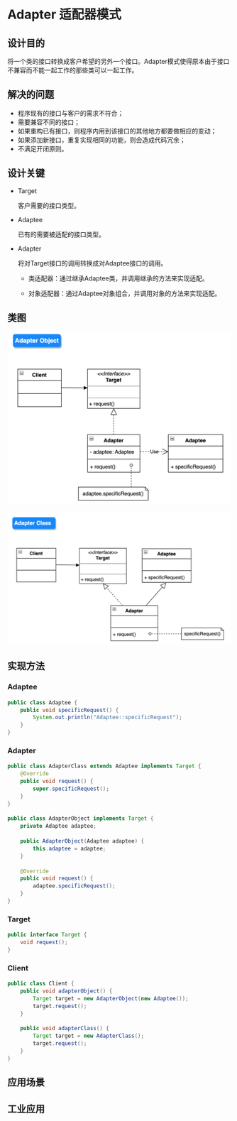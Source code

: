 # Adapter 适配器模式

## 设计目的

将一个类的接口转换成客户希望的另外一个接口。Adapter模式使得原本由于接口不兼容而不能一起工作的那些类可以一起工作。

## 解决的问题

* 程序现有的接口与客户的需求不符合；
* 需要兼容不同的接口；
* 如果重构已有接口，则程序内用到该接口的其他地方都要做相应的变动；
* 如果添加新接口，重复实现相同的功能，则会造成代码冗余；
* 不满足开闭原则。

## 设计关键

* Target

  客户需要的接口类型。

* Adaptee

  已有的需要被适配的接口类型。

* Adapter

  将对Target接口的调用转换成对Adaptee接口的调用。

    * 类适配器：通过继承Adaptee类，并调用继承的方法来实现适配。

    * 对象适配器：通过Adaptee对象组合，并调用对象的方法来实现适配。

## 类图

![](imgs/img1.png)

![](imgs/img2.png)

## 实现方法

### Adaptee

```java
public class Adaptee {
    public void specificRequest() {
        System.out.println("Adaptee::specificRequest");
    }
}
```

### Adapter

```java
public class AdapterClass extends Adaptee implements Target {
    @Override
    public void request() {
        super.specificRequest();
    }
}

public class AdapterObject implements Target {
    private Adaptee adaptee;

    public AdapterObject(Adaptee adaptee) {
        this.adaptee = adaptee;
    }

    @Override
    public void request() {
        adaptee.specificRequest();
    }
}
```

### Target

```java
public interface Target {
    void request();
}
```

### Client

```java
public class Client {
    public void adapterObject() {
        Target target = new AdapterObject(new Adaptee());
        target.request();
    }

    public void adapterClass() {
        Target target = new AdapterClass();
        target.request();
    }
}
```

## 应用场景

## 工业应用